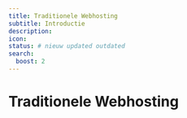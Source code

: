 ```yaml
---
title: Traditionele Webhosting
subtitle: Introductie 
description: 
icon: 
status: # nieuw updated outdated
search:
  boost: 2 
---
```


# Traditionele Webhosting


